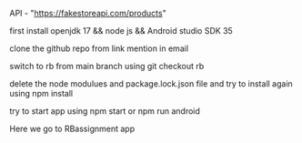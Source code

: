 API - "https://fakestoreapi.com/products"

first install openjdk 17 && node js && Android studio SDK 35

clone the github repo from link mention in email

switch to rb from main branch using git checkout rb

delete the node modulues and package.lock.json file and try to install again using npm install

try to start app using npm start or npm run android

Here we go to RBassignment app
